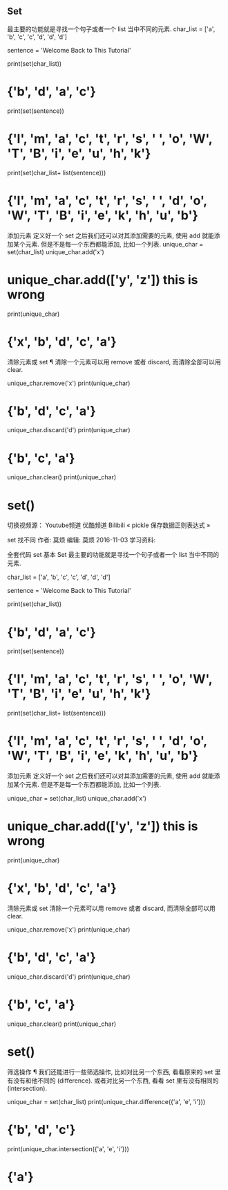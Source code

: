## Set 
最主要的功能就是寻找一个句子或者一个 list 当中不同的元素.
char_list = ['a', 'b', 'c', 'c', 'd', 'd', 'd']

sentence = 'Welcome Back to This Tutorial'

print(set(char_list))
# {'b', 'd', 'a', 'c'}

print(set(sentence))
# {'l', 'm', 'a', 'c', 't', 'r', 's', ' ', 'o', 'W', 'T', 'B', 'i', 'e', 'u', 'h', 'k'}

print(set(char_list+ list(sentence)))
# {'l', 'm', 'a', 'c', 't', 'r', 's', ' ', 'd', 'o', 'W', 'T', 'B', 'i', 'e', 'k', 'h', 'u', 'b'}

添加元素 
定义好一个 set 之后我们还可以对其添加需要的元素, 使用 add 就能添加某个元素. 但是不是每一个东西都能添加, 比如一个列表.
unique_char = set(char_list)
unique_char.add('x')
# unique_char.add(['y', 'z']) this is wrong
print(unique_char)

# {'x', 'b', 'd', 'c', 'a'}

清除元素或 set ¶
清除一个元素可以用 remove 或者 discard, 而清除全部可以用 clear.

unique_char.remove('x')
print(unique_char)
# {'b', 'd', 'c', 'a'}

unique_char.discard('d')
print(unique_char)
# {'b', 'c', 'a'}

unique_char.clear()
print(unique_char)
# set()



切换视频源：  Youtube频道   优酷频道   Bilibili
« pickle 保存数据正则表达式 »

set 找不同
作者: 莫烦 编辑: 莫烦 2016-11-03
学习资料:

全套代码
set 基本 
Set 最主要的功能就是寻找一个句子或者一个 list 当中不同的元素.

char_list = ['a', 'b', 'c', 'c', 'd', 'd', 'd']

sentence = 'Welcome Back to This Tutorial'

print(set(char_list))
# {'b', 'd', 'a', 'c'}

print(set(sentence))
# {'l', 'm', 'a', 'c', 't', 'r', 's', ' ', 'o', 'W', 'T', 'B', 'i', 'e', 'u', 'h', 'k'}

print(set(char_list+ list(sentence)))
# {'l', 'm', 'a', 'c', 't', 'r', 's', ' ', 'd', 'o', 'W', 'T', 'B', 'i', 'e', 'k', 'h', 'u', 'b'}
添加元素 
定义好一个 set 之后我们还可以对其添加需要的元素, 使用 add 就能添加某个元素. 但是不是每一个东西都能添加, 比如一个列表.

unique_char = set(char_list)
unique_char.add('x')
# unique_char.add(['y', 'z']) this is wrong
print(unique_char)

# {'x', 'b', 'd', 'c', 'a'}
清除元素或 set 
清除一个元素可以用 remove 或者 discard, 而清除全部可以用 clear.

unique_char.remove('x')
print(unique_char)
# {'b', 'd', 'c', 'a'}

unique_char.discard('d')
print(unique_char)
# {'b', 'c', 'a'}

unique_char.clear()
print(unique_char)
# set()
筛选操作 ¶
我们还能进行一些筛选操作, 比如对比另一个东西, 看看原来的 set 里有没有和他不同的 (difference). 或者对比另一个东西, 看看 set 里有没有相同的 (intersection).

unique_char = set(char_list)
print(unique_char.difference({'a', 'e', 'i'}))
# {'b', 'd', 'c'}

print(unique_char.intersection({'a', 'e', 'i'}))
# {'a'}
